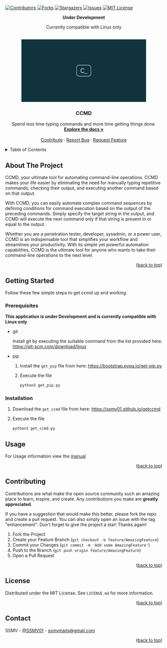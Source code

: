 <a name="readme-top"></a>



<!-- PROJECT SHIELDS -->
[![Contributors][contributors-shield]][contributors-url]
[![Forks][forks-shield]][forks-url]
[![Stargazers][stars-shield]][stars-url]
[![Issues][issues-shield]][issues-url]
[![MIT License][license-shield]][license-url]


<div align="center">
  <strong>Under Development</strong>

  Currently compatible with Linux only
</div>



<!-- PROJECT LOGO -->
<br />
<div align="center">
  <a href="https://github.com/ssmv01/ccmd">
    <img src="CCMD logo.png" alt="Logo" width="" height="200">
  </a>

<h3 align="center">CCMD</h3>
  <p align="center">
    Spend less time typing commands and more time getting things done.
    <br />
    <a href="https://github.com/ssmv01/ccmd/tree/main/manual"><strong>Explore the docs »</strong></a>
    <br />
    <br />
    <a href="https://github.com/ssmv01/ccmd#contributing">Contribute</a>
    ·
    <a href="https://github.com/ssmv01/ccmd/issues">Report Bug</a>
    ·
    <a href="https://github.com/ssmv01/ccmd/issues">Request Feature</a>
  </p>
</div>



<!-- TABLE OF CONTENTS -->
<details>
  <summary>Table of Contents</summary>
  <ol>
    <li>
      <a href="https://github.com/ssmv01/ccmd#about-the-project">About The Project</a>
      <ul>
        <li><a href="https://github.com/ssmv01/ccmd#built-with">Built With</a></li>
      </ul>
    </li>
    <li>
      <a href="https://github.com/ssmv01/ccmd#getting-started">Getting Started</a>
      <ul>
        <li><a href="https://github.com/ssmv01/ccmd#prerequisites">Prerequisites</a></li>
        <li><a href="https://github.com/ssmv01/ccmd#installation">Installation</a></li>
      </ul>
    </li>
    <li><a href="https://github.com/ssmv01/ccmd#usage">Usage</a></li>
    <li><a href="https://github.com/ssmv01/ccmd#roadmap">Roadmap</a></li>
    <li><a href="https://github.com/ssmv01/ccmd#contributing">Contributing</a></li>
    <li><a href="https://github.com/ssmv01/ccmd#license">License</a></li>
    <li><a href="https://github.com/ssmv01/ccmd#contact">Contact</a></li>
    <li><a href="https://github.com/ssmv01/ccmd#acknowledgments">Acknowledgments</a></li>
  </ol>
</details>



<!-- ABOUT THE PROJECT -->
## About The Project

<!-- [![Product Name Screen Shot][product-screenshot]](https://ssmv01.github.io/getccmd) -->

CCMD, your ultimate tool for automating command-line operations. CCMD makes your life easier by eliminating the need for manually typing repetitive 
commands, checking their output, and executing another command based on that output.

With CCMD, you can easily automate complex command sequences by defining conditions for command execution based on the output of the preceding commands. 
Simply specify the target string in the output, and CCMD will execute the next command only if that string is present in or equal to the output.

Whether you are a penetration tester, developer, sysadmin, or a power user, CCMD is an indispensable tool that simplifies your workflow and streamlines 
your productivity. With its simple yet powerful automation capabilities, CCMD is the ultimate tool for anyone who wants to take their command-line 
operations to the next level.

<p align="right">(<a href="#readme-top">back to top</a>)</p>



<!-- ### Built With

* [![Python][Python.org]][Python-url]

<p align="right">(<a href="#readme-top">back to top</a>)</p> -->



<!-- GETTING STARTED -->
## Getting Started

Follow these few simple steps to get ccmd up and working.

### Prerequisites

<strong>This application is under Development and is currently compatible with Linux only</strong>

* git

  Install git by executing the suitable command from the list provided here: https://git-scm.com/download/linux
* pip

  1. Install the `get_pip` file from here: https://bootstrap.pypa.io/get-pip.py

  2. Execute the file
      ```sh
      python3 get_pip.py
      ```

### Installation

1. Download the `get_ccmd` file from here: https://ssmv01.github.io/getccmd

2. Execute the file
   ```sh
   python3 get_ccmd.py
   ```



<!-- USAGE EXAMPLES -->
## Usage

For Usage information view the [manual](https://github.com/ssmv01/ccmd/tree/main/manual)

<p align="right">(<a href="#readme-top">back to top</a>)</p>



<!-- CONTRIBUTING -->
## Contributing

Contributions are what make the open source community such an amazing place to learn, inspire, and create. Any contributions you make are **greatly appreciated**.

If you have a suggestion that would make this better, please fork the repo and create a pull request. You can also simply open an issue with the tag "enhancement".
Don't forget to give the project a star! Thanks again!

1. Fork the Project
2. Create your Feature Branch (`git checkout -b feature/AmazingFeature`)
3. Commit your Changes (`git commit -m 'Add some AmazingFeature'`)
4. Push to the Branch (`git push origin feature/AmazingFeature`)
5. Open a Pull Request

<p align="right">(<a href="#readme-top">back to top</a>)</p>



<!-- LICENSE -->
## License

Distributed under the MIT License. See `LICENSE.md` for more information.

<p align="right">(<a href="#readme-top">back to top</a>)</p>



<!-- CONTACT -->
## Contact

SSMV - [@SSMV01](https://twitter.com/@SSMV01) - ssmvmails@gmail.com

<p align="right">(<a href="#readme-top">back to top</a>)</p>



<!-- MARKDOWN LINKS & IMAGES -->
<!-- https://www.markdownguide.org/basic-syntax/#reference-style-links -->
[contributors-shield]: https://img.shields.io/github/contributors/ssmv01/ccmd.svg?style=for-the-badge
[contributors-url]: https://github.com/ssmv01/ccmd/graphs/contributors
[forks-shield]: https://img.shields.io/github/forks/ssmv01/ccmd.svg?style=for-the-badge
[forks-url]: https://github.com/ssmv01/ccmd/network/members
[stars-shield]: https://img.shields.io/github/stars/ssmv01/ccmd.svg?style=for-the-badge
[stars-url]: https://github.com/ssmv01/ccmd/stargazers
[issues-shield]: https://img.shields.io/github/issues/ssmv01/ccmd.svg?style=for-the-badge
[issues-url]: https://github.com/ssmv01/ccmd/issues
[license-shield]: https://img.shields.io/github/license/ssmv01/ccmd.svg?style=for-the-badge
[license-url]: https://github.com/ssmv01/ccmd/blob/master/LICENSE.txt
